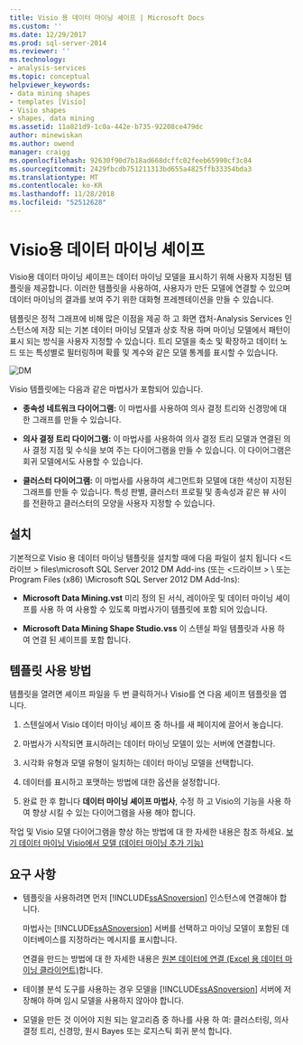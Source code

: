 ```yaml
---
title: Visio 용 데이터 마이닝 셰이프 | Microsoft Docs
ms.custom: ''
ms.date: 12/29/2017
ms.prod: sql-server-2014
ms.reviewer: ''
ms.technology:
- analysis-services
ms.topic: conceptual
helpviewer_keywords:
- data mining shapes
- templates [Visio]
- Visio shapes
- shapes, data mining
ms.assetid: 11a821d9-1c0a-442e-b735-92208ce479dc
author: minewiskan
ms.author: owend
manager: craigg
ms.openlocfilehash: 92630f90d7b18ad668dcffc02feeb65990cf3c84
ms.sourcegitcommit: 2429fbcdb751211313bd655a4825ffb33354bda3
ms.translationtype: MT
ms.contentlocale: ko-KR
ms.lasthandoff: 11/28/2018
ms.locfileid: "52512628"
---
```

# <a name="data-mining-shapes-for-visio"></a>Visio용 데이터 마이닝 셰이프
  Visio용 데이터 마이닝 셰이프는 데이터 마이닝 모델을 표시하기 위해 사용자 지정된 템플릿을 제공합니다. 이러한 템플릿을 사용하여, 사용자가 만든 모델에 연결할 수 있으며 데이터 마이닝의 결과를 보여 주기 위한 대화형 프레젠테이션을 만들 수 있습니다.  
  
 템플릿은 정적 그래프에 비해 많은 이점을 제공 하 고 화면 캡처-Analysis Services 인스턴스에 저장 되는 기본 데이터 마이닝 모델과 상호 작용 하며 마이닝 모델에서 패턴이 표시 되는 방식을 사용자 지정할 수 있습니다. 트리 모델을 축소 및 확장하고 데이터 노드 또는 특성별로 필터링하며 확률 및 계수와 같은 모델 통계를 표시할 수 있습니다.  
  
 ![DM](media/dm-stencil.gif "DM")  
  
 Visio 템플릿에는 다음과 같은 마법사가 포함되어 있습니다.  
  
-   **종속성 네트워크 다이어그램:** 이 마법사를 사용하여 의사 결정 트리와 신경망에 대한 그래프를 만들 수 있습니다.  
  
-   **의사 결정 트리 다이어그램:** 이 마법사를 사용하여 의사 결정 트리 모델과 연결된 의사 결정 지점 및 수식을 보여 주는 다이어그램을 만들 수 있습니다. 이 다이어그램은 회귀 모델에서도 사용할 수 있습니다.  
  
-   **클러스터 다이어그램:** 이 마법사를 사용하여 세그먼트화 모델에 대한 색상이 지정된 그래프를 만들 수 있습니다. 특성 판별, 클러스터 프로필 및 종속성과 같은 뷰 사이를 전환하고 클러스터의 모양을 사용자 지정할 수 있습니다.  
  
## <a name="installation"></a>설치  
 기본적으로 Visio 용 데이터 마이닝 템플릿을 설치할 때에 다음 파일이 설치 됩니다 \<드라이브 > files\microsoft SQL Server 2012 DM Add-ins (또는 \<드라이브 > \ 또는 Program Files (x86) \Microsoft SQL Server 2012 DM Add-Ins):  
  
-   **Microsoft Data Mining.vst** 미리 정의 된 서식, 레이아웃 및 데이터 마이닝 셰이프를 사용 하 여 사용할 수 있도록 마법사가이 템플릿에 포함 되어 있습니다.  
  
-   **Microsoft Data Mining Shape Studio.vss** 이 스텐실 파일 템플릿과 사용 하 여 연결 된 셰이프를 포함 합니다.  
  
## <a name="how-to-use-the-templates"></a>템플릿 사용 방법  
 템플릿을 열려면 셰이프 파일을 두 번 클릭하거나 Visio를 연 다음 셰이프 템플릿을 엽니다.  
  
1.  스텐실에서 Visio 데이터 마이닝 셰이프 중 하나를 새 페이지에 끌어서 놓습니다.  
  
2.  마법사가 시작되면 표시하려는 데이터 마이닝 모델이 있는 서버에 연결합니다.  
  
3.  시각화 유형과 모델 유형이 일치하는 데이터 마이닝 모델을 선택합니다.  
  
4.  데이터를 표시하고 포맷하는 방법에 대한 옵션을 설정합니다.  
  
5.  완료 한 후 합니다 **데이터 마이닝 셰이프 마법사**, 수정 하 고 Visio의 기능을 사용 하 여 향상 시킬 수 있는 다이어그램을 사용 해야 합니다.  
  
 작업 및 Visio 모델 다이어그램을 향상 하는 방법에 대 한 자세한 내용은 참조 하세요. [보기 데이터 마이닝 Visio에서 모델 &#40;데이터 마이닝 추가 기능&#41;](viewing-data-mining-models-in-visio-data-mining-add-ins.md)  
  
## <a name="requirements"></a>요구 사항  
  
-   템플릿을 사용하려면 먼저 [!INCLUDE[ssASnoversion](../includes/ssasnoversion-md.md)] 인스턴스에 연결해야 합니다.  
  
     마법사는 [!INCLUDE[ssASnoversion](../includes/ssasnoversion-md.md)] 서버를 선택하고 마이닝 모델이 포함된 데이터베이스를 지정하라는 메시지를 표시합니다.  
  
     연결을 만드는 방법에 대 한 자세한 내용은 [원본 데이터에 연결 &#40;Excel 용 데이터 마이닝 클라이언트&#41;](connect-to-source-data-data-mining-client-for-excel.md)합니다.  
  
-   테이블 분석 도구를 사용하는 경우 모델을 [!INCLUDE[ssASnoversion](../includes/ssasnoversion-md.md)] 서버에 저장해야 하며 임시 모델을 사용하지 않아야 합니다.  
  
-   모델을 만든 것 이어야 지원 되는 알고리즘 중 하나를 사용 하 여: 클러스터링, 의사 결정 트리, 신경망, 원시 Bayes 또는 로지스틱 회귀 분석 합니다.  
  
  
